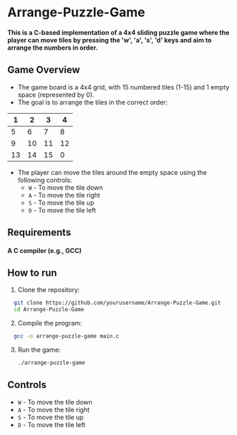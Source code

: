 # Arrange-Puzzle-Game

#### This is a C-based implementation of a 4x4 sliding puzzle game where the player can move tiles by pressing the 'w', 'a', 's', 'd' keys and aim to arrange the numbers in order.

## Game Overview
* The game board is a 4x4 grid, with 15 numbered tiles (1-15) and 1 empty space (represented by 0).
* The goal is to arrange the tiles in the correct order:

|  1  |  2  |  3  |  4  |
| --- | --- | --- | --- |
|  5  |  6  |  7  |  8  |
|  9  | 10  | 11  | 12  |
| 13  | 14  | 15  |  0  |

* The player can move the tiles around the empty space using the following controls:
  * `W` - To move the tile down
  * `A` - To move the tile right
  * `S` - To move the tile up
  * `D` - To move the tile left
 
## Requirements
#### A C compiler (e.g., GCC)

## How to run
1. Clone the repository:
  ```bash
    git clone https://github.com/yourusername/Arrange-Puzzle-Game.git
    cd Arrange-Puzzle-Game
  ```

2. Compile the program:
  ```bash
    gcc -o arrange-puzzle-game main.c
  ```

3. Run the game:
   ```bash
   ./arrange-puzzle-game
   ```

## Controls
* `W` - To move the tile down
* `A` - To move the tile right
* `S` - To move the tile up
* `D` - To move the tile left
